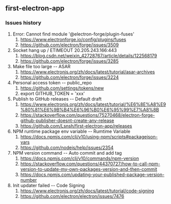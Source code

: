 ## first-electron-app

### Issues history

1. Error: Cannot find module '@electron-forge/plugin-fuses'
   1. https://www.electronforge.io/config/plugins/fuses
   2. https://github.com/electron/forge/issues/3509
2. Socket hang up / ETIMEOUT 20.205.243.166:443
   1. https://blog.csdn.net/weixin_42728767/article/details/122568179
   2. https://github.com/electron/forge/issues/3285
3. Make file too large -- ASAR
   1. https://www.electronjs.org/zh/docs/latest/tutorial/asar-archives
   2. https://github.com/electron/forge/issues/3224
4. Personal access token -- public_repo
   1. https://github.com/settings/tokens/new
   2. export GITHUB_TOKEN = 'xxx'
5. Publish to GitHub releases -- Default draft
   1. https://www.electronjs.org/zh/docs/latest/tutorial/%E6%8E%A8%E9%80%81%E6%9B%B4%E6%96%B0%E6%95%99%E7%A8%8B
   2. https://stackoverflow.com/questions/75270468/electron-forge-github-publisher-doesnt-create-any-release
   3. https://github.com/Lsnsh/first-electron-app/releases
6. NPM runtime package env variable -- Rumtime Variable
   1. https://docs.npmjs.com/cli/v10/using-npm/scripts#packagejson-vars
   2. https://github.com/nodejs/help/issues/2354
7. NPM version command -- Auto commit and add tag
   1. https://docs.npmjs.com/cli/v10/commands/npm-version
   2. https://stackoverflow.com/questions/44370727/how-to-call-npm-version-to-update-my-own-packages-version-and-then-commit
   3. https://docs.npmjs.com/updating-your-published-package-version-number
8. Init updater failed -- Code Signing
   1. https://www.electronjs.org/zh/docs/latest/tutorial/code-signing
   2. https://github.com/electron/electron/issues/7476